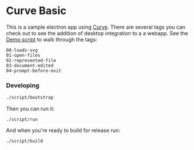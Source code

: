 # Curve Basic

This is a sample electron app using [Curve](http://github.com/benogle/curve). There are several tags you can check out to see the addition of desktop integration to a a webapp. See the [Demo script](https://github.com/benogle/curve-basic/blob/master/demo.md) to walk through the tags:

```
00-loads-svg
01-open-files
02-represented-file
03-document-edited
04-prompt-before-exit
```

### Developing

```bash
./script/bootstrap
```

Then you can run it:

```
./script/run
```

And when you're ready to build for release run:

```
./script/build
```

